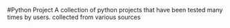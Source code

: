 #Python Project
A collection of python projects that have been tested many times by users. collected from various sources
